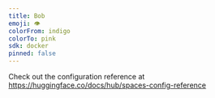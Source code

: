 ```yaml
---
title: Bob
emoji: 👁
colorFrom: indigo
colorTo: pink
sdk: docker
pinned: false
---
```


Check out the configuration reference at https://huggingface.co/docs/hub/spaces-config-reference
